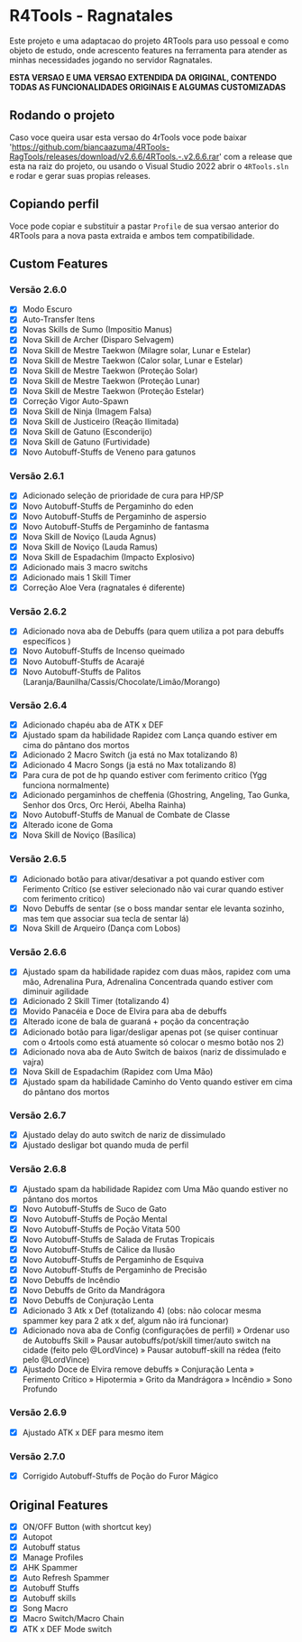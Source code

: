 # R4Tools - Ragnatales

Este projeto e uma adaptacao do projeto 4RTools para uso pessoal e como objeto de estudo, onde acrescento features na ferramenta para atender as minhas necessidades jogando no servidor Ragnatales.

**ESTA VERSAO E UMA VERSAO EXTENDIDA DA ORIGINAL, CONTENDO TODAS AS FUNCIONALIDADES ORIGINAIS E ALGUMAS CUSTOMIZADAS**

## Rodando o projeto

Caso voce queira usar esta versao do 4rTools voce pode baixar 'https://github.com/biancaazuma/4RTools-RagTools/releases/download/v2.6.6/4RTools.-.v2.6.6.rar' com a release que esta na raiz do projeto, ou usando o Visual Studio 2022 abrir o `4RTools.sln` e rodar e gerar suas propias releases.

## Copiando perfil

Voce pode copiar e substituir a pastar `Profile` de sua versao anterior do 4RTools para a nova pasta extraida e ambos tem compatibilidade.

## Custom Features
### Versão 2.6.0
- [x] Modo Escuro
- [x] Auto-Transfer Itens
- [x] Novas Skills de Sumo (Impositio Manus)
- [x] Nova Skill de Archer (Disparo Selvagem)
- [x] Nova Skill de Mestre Taekwon (Milagre solar, Lunar e Estelar)
- [x] Nova Skill de Mestre Taekwon (Calor solar, Lunar e Estelar)
- [x] Nova Skill de Mestre Taekwon (Proteção Solar)
- [x] Nova Skill de Mestre Taekwon (Proteção Lunar)
- [x] Nova Skill de Mestre Taekwon (Proteção Estelar)
- [x] Correção Vigor Auto-Spawn
- [x] Nova Skill de Ninja (Imagem Falsa)
- [x] Nova Skill de Justiceiro (Reação Ilimitada)
- [x] Nova Skill de Gatuno (Esconderijo)
- [x] Nova Skill de Gatuno (Furtividade)
- [x] Novo Autobuff-Stuffs de Veneno para gatunos

### Versão 2.6.1
- [x] Adicionado seleção de prioridade de cura para HP/SP
- [x] Novo Autobuff-Stuffs de Pergaminho do eden
- [x] Novo Autobuff-Stuffs de Pergaminho de aspersio
- [x] Novo Autobuff-Stuffs de Pergaminho de fantasma
- [x] Nova Skill de Noviço (Lauda Agnus)
- [x] Nova Skill de Noviço (Lauda Ramus)
- [x] Nova Skill de Espadachim (Impacto Explosivo)
- [x] Adicionado mais 3 macro switchs
- [x] Adicionado mais 1 Skill Timer
- [x] Correção Aloe Vera (ragnatales é diferente)

### Versão 2.6.2
- [x] Adicionado nova aba de Debuffs (para quem utiliza a pot para debuffs específicos )
- [x] Novo Autobuff-Stuffs de Incenso queimado
- [x] Novo Autobuff-Stuffs de Acarajé
- [x] Novo Autobuff-Stuffs de Palitos (Laranja/Baunilha/Cassis/Chocolate/Limão/Morango)

### Versão 2.6.4
- [x] Adicionado chapéu aba de ATK x DEF
- [x] Ajustado spam da habilidade Rapidez com Lança quando estiver em cima do pântano dos mortos
- [x] Adicionado 2 Macro Switch (ja está no Max totalizando 8)
- [x] Adicionado 4 Macro Songs (ja está no Max totalizando 8)
- [x] Para cura de pot de hp quando estiver com ferimento critico (Ygg funciona normalmente)
- [x] Adicionado pergaminhos de cheffenia (Ghostring, Angeling, Tao Gunka, Senhor dos Orcs, Orc Herói, Abelha Rainha)
- [x] Novo Autobuff-Stuffs de  Manual de Combate de Classe
- [x] Alterado icone de Goma
- [x] Nova Skill de Noviço (Basílica)

### Versão 2.6.5
- [x] Adicionado botão para ativar/desativar a pot quando estiver com Ferimento Crítico (se estiver selecionado não vai curar quando estiver com ferimento critico)
- [x] Novo Debuffs de sentar (se o boss mandar sentar ele levanta sozinho, mas tem que associar sua tecla de sentar lá)
- [x] Nova Skill de Arqueiro (Dança com Lobos)

### Versão 2.6.6
- [x] Ajustado spam da habilidade rapidez com  duas mãos, rapidez com uma mão, Adrenalina Pura, Adrenalina Concentrada quando estiver com diminuir agilidade
- [x] Adicionado 2 Skill Timer (totalizando 4)
- [x] Movido Panacéia e Doce de Elvira para aba de debuffs
- [x] Alterado icone de bala de guaraná + poção da concentração
- [x] Adicionado botão para ligar/desligar apenas pot (se quiser continuar com o 4rtools como está atuamente só colocar o mesmo botão nos 2)
- [x] Adicionado nova aba de Auto Switch de baixos (nariz de dissimulado e vajra)
- [x] Nova Skill de Espadachim (Rapidez com Uma Mão)
- [x] Ajustado spam da habilidade Caminho do Vento quando estiver em cima do pântano dos mortos

### Versão 2.6.7
- [x] Ajustado delay do auto switch de nariz de dissimulado
- [x] Ajustado desligar bot quando muda de perfil

### Versão 2.6.8
- [x] Ajustado spam da habilidade Rapidez com Uma Mão quando estiver no pântano dos mortos
- [x] Novo Autobuff-Stuffs de Suco de Gato
- [x] Novo Autobuff-Stuffs de Poção Mental
- [x] Novo Autobuff-Stuffs de Poção Vitata 500
- [x] Novo Autobuff-Stuffs de Salada de Frutas Tropicais
- [x] Novo Autobuff-Stuffs de Cálice da Ilusão
- [x] Novo Autobuff-Stuffs de Pergaminho de Esquiva
- [x] Novo Autobuff-Stuffs de Pergaminho de Precisão
- [x] Novo Debuffs de Incêndio
- [x] Novo Debuffs de Grito da Mandrágora
- [x] Novo Debuffs de Conjuração Lenta
- [x] Adicionado 3 Atk x Def (totalizando 4) (obs: não colocar mesma spammer key para 2 atk x def, algum não irá funcionar)
- [x] Adicionado nova aba de Config (configurações de perfil)
	» Ordenar uso de Autobuffs Skill
	» Pausar autobuffs/pot/skill timer/auto switch na cidade (feito pelo @LordVince)
	» Pausar autobuff-skill na rédea (feito pelo @LordVince)
- [x] Ajustado Doce de Elvira remove debuffs 
	» Conjuração Lenta
	» Ferimento Crítico
	» Hipotermia
	» Grito da Mandrágora
	» Incêndio
	» Sono Profundo

### Versão 2.6.9
- [x] Ajustado ATK x DEF para mesmo item

### Versão 2.7.0
- [x] Corrigido Autobuff-Stuffs de Poção do Furor Mágico

## Original Features
- [x] ON/OFF Button (with shortcut key)
- [x] Autopot
- [x] Autobuff status
- [x] Manage Profiles
- [x] AHK Spammer
- [x] Auto Refresh Spammer
- [x] Autobuff Stuffs
- [x] Autobuff skills
- [x] Song Macro
- [x] Macro Switch/Macro Chain
- [x] ATK x DEF Mode switch
